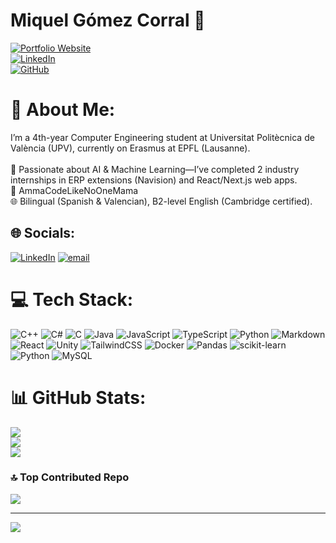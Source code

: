 # Miquel Gómez Corral 👋

[![Portfolio Website](https://img.shields.io/badge/Portfolio-Website-blue?style=flat&logo=google-chrome)](https://miquelgc-portfolio.vercel.app/)  
[![LinkedIn](https://img.shields.io/badge/LinkedIn-MiquelG%C3%B3mezCorral-blue?style=flat&logo=linkedin)](https://linkedin.com/in/miquel-gomez-corral)  
[![GitHub](https://img.shields.io/badge/GitHub-MiquelGomezCorral-black?style=flat&logo=github)](https://github.com/MiquelGomezCorral)  
# 💫 About Me:
I’m a 4th-year Computer Engineering student at Universitat Politècnica de València (UPV), currently on Erasmus at EPFL (Lausanne).<br><br>🎯 Passionate about AI & Machine Learning—I’ve completed 2 industry internships in ERP extensions (Navision) and React/Next.js web apps.<br>👾 AmmaCodeLikeNoOneMama<br>🌐 Bilingual (Spanish & Valencian), B2-level English (Cambridge certified).


## 🌐 Socials:
[![LinkedIn](https://img.shields.io/badge/LinkedIn-%230077B5.svg?logo=linkedin&logoColor=white)](https://linkedin.com/in/miquel-gomez-corral) [![email](https://img.shields.io/badge/Email-D14836?logo=gmail&logoColor=white)](mailto:miquelgc2003@gmail.com) 

# 💻 Tech Stack:
![C++](https://img.shields.io/badge/c++-%2300599C.svg?style=for-the-badge&logo=c%2B%2B&logoColor=white) ![C#](https://img.shields.io/badge/c%23-%23239120.svg?style=for-the-badge&logo=csharp&logoColor=white) ![C](https://img.shields.io/badge/c-%2300599C.svg?style=for-the-badge&logo=c&logoColor=white) ![Java](https://img.shields.io/badge/java-%23ED8B00.svg?style=for-the-badge&logo=openjdk&logoColor=white) ![JavaScript](https://img.shields.io/badge/javascript-%23323330.svg?style=for-the-badge&logo=javascript&logoColor=%23F7DF1E) ![TypeScript](https://img.shields.io/badge/typescript-%23007ACC.svg?style=for-the-badge&logo=typescript&logoColor=white) ![Python](https://img.shields.io/badge/python-3670A0?style=for-the-badge&logo=python&logoColor=ffdd54) ![Markdown](https://img.shields.io/badge/markdown-%23000000.svg?style=for-the-badge&logo=markdown&logoColor=white) ![React](https://img.shields.io/badge/react-%2320232a.svg?style=for-the-badge&logo=react&logoColor=%2361DAFB) ![Unity](https://img.shields.io/badge/unity-%23000000.svg?style=for-the-badge&logo=unity&logoColor=white) ![TailwindCSS](https://img.shields.io/badge/tailwindcss-%2338B2AC.svg?style=for-the-badge&logo=tailwind-css&logoColor=white) ![Docker](https://img.shields.io/badge/docker-%230db7ed.svg?style=for-the-badge&logo=docker&logoColor=white) ![Pandas](https://img.shields.io/badge/pandas-%23150458.svg?style=for-the-badge&logo=pandas&logoColor=white) ![scikit-learn](https://img.shields.io/badge/scikit--learn-%23F7931E.svg?style=for-the-badge&logo=scikit-learn&logoColor=white) ![Python](https://img.shields.io/badge/python-3670A0?style=for-the-badge&logo=python&logoColor=ffdd54) ![MySQL](https://img.shields.io/badge/mysql-4479A1.svg?style=for-the-badge&logo=mysql&logoColor=white)
# 📊 GitHub Stats:
![](https://github-readme-stats.vercel.app/api?username=MiquelGomezCorral&theme=dark&hide_border=false&include_all_commits=false&count_private=false)<br/>
![](https://nirzak-streak-stats.vercel.app/?user=MiquelGomezCorral&theme=dark&hide_border=false)<br/>
![](https://github-readme-stats.vercel.app/api/top-langs/?username=MiquelGomezCorral&theme=dark&hide_border=false&include_all_commits=false&count_private=false&layout=compact)

### 🔝 Top Contributed Repo
![](https://github-contributor-stats.vercel.app/api?username=MiquelGomezCorral&limit=5&theme=react&combine_all_yearly_contributions=true)

---
[![](https://visitcount.itsvg.in/api?id=MiquelGomezCorral&icon=0&color=0)](https://visitcount.itsvg.in)

<!-- Proudly created with GPRM ( https://gprm.itsvg.in ) -->
